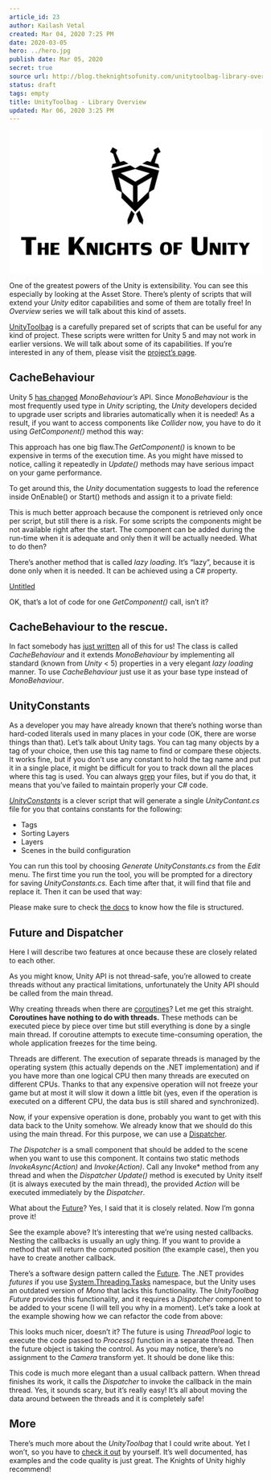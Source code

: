 ```yaml
---
article_id: 23
author: Kailash Vetal
created: Mar 04, 2020 7:25 PM
date: 2020-03-05
hero: ../hero.jpg
publish date: Mar 05, 2020
secret: true
source url: http://blog.theknightsofunity.com/unitytoolbag-library-overview/
status: draft
tags: empty
title: UnityToolbag - Library Overview
updated: Mar 06, 2020 3:25 PM
---
```

![TKoU_logo_medium_bw.png](23/TKoU_logo_medium_bw.png)

One of the greatest powers of the Unity is extensibility. You can see this especially by looking at the Asset Store. There’s plenty of scripts that will extend your *Unity* editor capabilities and some of them are totally free! In *Overview* series we will talk about this kind of assets.

[UnityToolbag](https://github.com/nickgravelyn/UnityToolbag) is a carefully prepared set of scripts that can be useful for any kind of project. These scripts were written for Unity 5 and may not work in earlier versions. We will talk about some of its capabilities. If you’re interested in any of them, please visit the [project’s page](https://github.com/nickgravelyn/UnityToolbag).

## CacheBehaviour

Unity 5 [has changed](http://blogs.unity3d.com/2014/06/23/unity5-api-changes-automatic-script-updating/) *MonoBehaviour’s* API. Since *MonoBehaviour* is the most frequently used type in *Unity* scripting, the *Unity* developers decided to upgrade user scripts and libraries automatically when it is needed! As a result, if you want to access components like *Collider* now, you have to do it using *GetComponent()* method this way:

This approach has one big flaw.The *GetComponent()* is known to be expensive in terms of the execution time. As you might have missed to notice, calling it repeatedly in *Update()* methods may have serious impact on your game performance.

To get around this, the *Unity* documentation suggests to load the reference inside OnEnable() or Start() methods and assign it to a private field:

This is much better approach because the component is retrieved only once per script, but still there is a risk. For some scripts the components might be not available right after the start. The component can be added during the run-time when it is adequate and only then it will be actually needed. What to do then?

There’s another method that is called *lazy loading*. It’s “lazy”, because it is done only when it is needed. It can be achieved using a C# property.

[Untitled](23/Untitled%20Database.csv)

OK, that’s a lot of code for one *GetComponent()* call, isn’t it?

## CacheBehaviour to the rescue.

In fact somebody has [just written](https://github.com/nickgravelyn/UnityToolbag/blob/master/CacheBehaviour/CacheBehaviour.cs) all of this for us! The class is called *CacheBehaviour* and it extends *MonoBehaviour* by implementing all standard (known from *Unity* < 5) properties in a very elegant *lazy loading* manner. To use *CacheBehaviour* just use it as your base type instead of *MonoBehaviour*.

## UnityConstants

As a developer you may have already known that there’s nothing worse than hard-coded literals used in many places in your code (OK, there are worse things than that). Let’s talk about Unity tags. You can tag many objects by a tag of your choice, then use this tag name to find or compare these objects. It works fine, but if you don’t use any constant to hold the tag name and put it in a single place, it might be difficult for you to track down all the places where this tag is used. You can always [grep](https://en.wikipedia.org/wiki/Grep) your files, but if you do that, it means that you’ve failed to maintain properly your C# code.

*[UnityConstants](https://github.com/nickgravelyn/UnityToolbag/tree/master/UnityConstants)* is a clever script that will generate a single *UnityContant.cs* file for you that contains constants for the following:

- Tags
- Sorting Layers
- Layers
- Scenes in the build configuration

You can run this tool by choosing *Generate UnityConstants.cs* from the *Edit* menu. The first time you run the tool, you will be prompted for a directory for saving *UnityConstants.cs.* Each time after that, it will find that file and replace it. Then it can be used that way:

Please make sure to check [the docs](https://github.com/nickgravelyn/UnityToolbag/tree/master/UnityConstants) to know how the file is structured.

## Future and Dispatcher

Here I will describe two features at once because these are closely related to each other.

As you might know, Unity API is not thread-safe, you’re allowed to create threads without any practical limitations, unfortunately the Unity API should be called from the main thread.

Why creating threads when there are [coroutines](http://docs.unity3d.com/Manual/Coroutines.html)? Let me get this straight. **Coroutines have nothing to do with threads.** These methods can be executed piece by piece over time but still everything is done by a single main thread. If coroutine attempts to execute time-consuming operation, the whole application freezes for the time being.

Threads are different. The execution of separate threads is managed by the operating system (this actually depends on the .NET implementation) and if you have more than one logical CPU then many threads are executed on different CPUs. Thanks to that any expensive operation will not freeze your game but at most it will slow it down a little bit (yes, even if the operation is executed on a different CPU, the data bus is still shared and synchronized).

Now, if your expensive operation is done, probably you want to get with this data back to the Unity somehow. We already know that we should do this using the main thread. For this purpose, we can use a [Dispatcher](https://github.com/nickgravelyn/UnityToolbag/tree/master/Dispatcher).

*The Dispatcher* is a small component that should be added to the scene when you want to use this component. It contains two static methods *InvokeAsync(Action)* and *Invoke(Action)*. Call any Invoke* method from any thread and when the *Dispatcher* *Update()* method is executed by Unity itself (it is always executed by the main thread), the provided *Action* will be executed immediately by the *Dispatcher*.

What about the [Future](https://github.com/nickgravelyn/UnityToolbag/tree/master/Future)? Yes, I said that it is closely related. Now I’m gonna prove it!

See the example above? It’s interesting that we’re using nested callbacks. Nesting the callbacks is usually an ugly thing. If you want to provide a method that will return the computed position (the example case), then you have to create another callback.

There’s a software design pattern called the [Future](http://en.wikipedia.org/wiki/Futures_and_promises). The .NET provides *futures* if you use [System.Threading.Tasks](http://msdn.microsoft.com/en-us/library/vstudio/system.threading.tasks(v=vs.110).aspx) namespace, but the Unity uses an outdated version of *Mono* that lacks this functionality. The *UnityToolbag* *Future* provides this functionality, and it requires a *Dispatcher* component to be added to your scene (I will tell you why in a moment). Let’s take a look at the example showing how we can refactor the code from above:

This looks much nicer, doesn’t it? The future is using *ThreadPool* logic to execute the code passed to *Process()* function in a separate thread. Then the future object is taking the control. As you may notice, there’s no assignment to the *Camera* transform yet. It should be done like this:

This code is much more elegant than a usual callback pattern. When thread finishes its work, it calls the *Dispatcher* to invoke the callback in the main thread. Yes, it sounds scary, but it’s really easy! It’s all about moving the data around between the threads and it is completely safe!

## More

There’s much more about the *UnityToolbag* that I could write about. Yet I won’t, so you have to [check it out](https://github.com/nickgravelyn/UnityToolbag) by yourself. It’s well documented, has examples and the code quality is just great. The Knights of Unity highly recommend!
